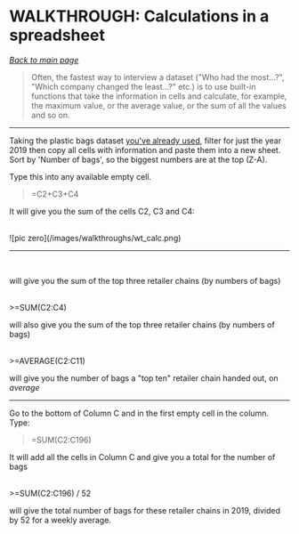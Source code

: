 # WALKTHROUGH: Calculations in a spreadsheet

*[Back to main page](https://aodhanlutetiae.github.io/dj/)*

> Often, the fastest way to interview a dataset ("Who had the most...?", "Which company changed the least...?" etc.) is to use built-in functions that take the information in cells and calculate, for example, the maximum value, or the average value, or the sum of all the values and so on.

---
Taking the plastic bags dataset [you've already used](https://aodhanlutetiae.github.io/dj/sheets), filter for just the year 2019 then copy all cells with information and paste them into a new sheet. Sort by 'Number of bags', so the biggest numbers are at the top (Z-A).

Type this into any available empty cell.

>=C2+C3+C4

It will give you the sum of the cells C2, C3 and C4:

<br />
![pic zero](/images/walkthroughs/wt_calc.png)

---

<br />

will give you the sum of the top three retailer chains (by numbers of bags)

<br />
>=SUM(C2:C4)

will also give you the sum of the top three retailer chains (by numbers of bags)

<br />
>=AVERAGE(C2:C11)

will give you the number of bags a "top ten" retailer chain handed out, on *average*

---

Go to the bottom of Column C and in the first empty cell in the column. Type:

>=SUM(C2:C196)

It will add all the cells in Column C and give you a total for the number of bags

<br />
>=SUM(C2:C196) / 52

will give the total number of bags for these retailer chains in 2019, divided by 52 for a weekly average.
